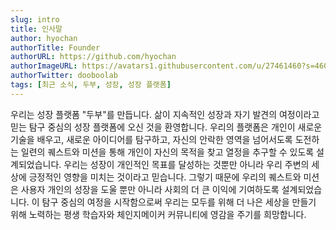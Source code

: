 ```yaml
---
slug: intro
title: 인사말
author: hyochan
authorTitle: Founder
authorURL: https://github.com/hyochan
authorImageURL: https://avatars1.githubusercontent.com/u/27461460?s=460&u=b5860875e26d33fd70fd210f4ea74f81cdf9d99b&v=4
authorTwitter: dooboolab
tags: [최근 소식, 두부, 성장, 성장 플랫폼]
---
```


우리는 성장 플랫폼 "두부"를 만듭니다. 삶이 지속적인 성장과 자기 발견의 여정이라고 믿는 탐구 중심의 성장 플랫폼에 오신 것을 환영합니다. 우리의 플랫폼은 개인이 새로운 기술을 배우고, 새로운 아이디어를 탐구하고, 자신의 안락한 영역을 넘어서도록 도전하는 일련의 퀘스트와 미션을 통해 개인이 자신의 목적을 찾고 열정을 추구할 수 있도록 설계되었습니다. 우리는 성장이 개인적인 목표를 달성하는 것뿐만 아니라 우리 주변의 세상에 긍정적인 영향을 미치는 것이라고 믿습니다. 그렇기 때문에 우리의 퀘스트와 미션은 사용자 개인의 성장을 도울 뿐만 아니라 사회의 더 큰 이익에 기여하도록 설계되었습니다. 이 탐구 중심의 여정을 시작함으로써 우리는 모두를 위해 더 나은 세상을 만들기 위해 노력하는 평생 학습자와 체인지메이커 커뮤니티에 영감을 주기를 희망합니다.
